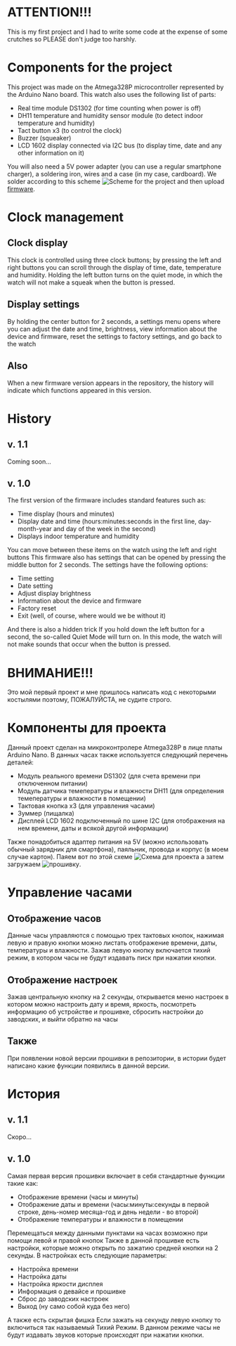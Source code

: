 # ATTENTION!!!

This is my first project and I had to write some code at the expense of some crutches so PLEASE don't judge too harshly.

# Components for the project

This project was made on the Atmega328P microcontroller represented by the Arduino Nano board. This watch also uses the following list of parts:

* Real time module DS1302 (for time counting when power is off)
* DH11 temperature and humidity sensor module (to detect indoor temperature and humidity)
* Tact button x3 (to control the clock)
* Buzzer (squeaker)
* LCD 1602 display connected via I2C bus (to display time, date and any other information on it)

You will also need a 5V power adapter (you can use a regular smartphone charger), a soldering iron, wires and a case (in my case, cardboard).
We solder according to this scheme
![Scheme for the project](https://github.com/{username}/{repository}/raw/main/scheme/Arduino%20Clock%20Scheme.png)
and then upload [firmware](https://github.com/{username}/{repository}/tree/main/firmwares).

# Clock management

## Clock display

This clock is controlled using three clock buttons; by pressing the left and right buttons you can scroll through the display of time, date, temperature and humidity. Holding the left button turns on the quiet mode, in which the watch will not make a squeak when the button is pressed.

## Display settings

By holding the center button for 2 seconds, a settings menu opens where you can adjust the date and time, brightness, view information about the device and firmware, reset the settings to factory settings, and go back to the watch

## Also

When a new firmware version appears in the repository, the history will indicate which functions appeared in this version.

# History

## v. 1.1

Coming soon...

## v. 1.0

The first version of the firmware includes standard features such as:

* Time display (hours and minutes)
* Display date and time (hours:minutes:seconds in the first line, day-month-year and day of the week in the second)
* Displays indoor temperature and humidity

You can move between these items on the watch using the left and right buttons
This firmware also has settings that can be opened by pressing the middle button for 2 seconds.
The settings have the following options:

* Time setting
* Date setting
* Adjust display brightness
* Information about the device and firmware
* Factory reset
* Exit (well, of course, where would we be without it)

And there is also a hidden trick
If you hold down the left button for a second, the so-called Quiet Mode will turn on.
In this mode, the watch will not make sounds that occur when the button is pressed.

# ВНИМАНИЕ!!!

Это мой первый проект и мне пришлось написать код с некоторыми костылями поэтому, ПОЖАЛУЙСТА, не судите строго.

# Компоненты для проекта

Данный проект сделан на микроконтролере Atmega328P в лице платы Arduino Nano. В данных часах также используется следующий перечень деталей:

* Модуль реального времени DS1302 (для счета времени при отключенном питании)
* Модуль датчика темепературы и влажности DH11 (для определения темепературы и влажности в помещении)
* Тактовая кнопка x3 (для управления часами)
* Зуммер (пищалка)
* Дисплей LCD 1602 подключенный по шине I2C (для отображения на нем времени, даты и всякой другой информации)

Также понадобиться адаптер питания на 5V (можно использовать обычный зарядник для смартфона), паяльник, провода и корпус (в моем случае картон).
Паяем вот по этой схеме
![Схема для проекта](https://github.com/{username}/{repository}/raw/main/scheme/Arduino%20Clock%20Scheme.png)
а затем загружаем ![прошивку](https://github.com/{username}/{repository}/tree/main/firmwares).

# Управление часами

## Отображение часов

Данные часы управляются с помощью трех тактовых кнопок, нажимая левую и правую кнопки можно листать отображение времени, даты, температуры и влажности. Зажав левую кнопку включается тихий режим, в котором часы не будут издавать писк при нажатии кнопки.

## Отображение настроек

Зажав центральную кнопку на 2 секунды, открывается меню настроек в котором можно настроить дату и время, яркость, посмотреть информацию об устройстве и прошивке, сбросить настройки до заводских, и выйти обратно на часы

## Также

При появлении новой версии прошивки в репозитории, в истории будет написано какие функции появились в данной версии.

# История

## v. 1.1

Скоро...

## v. 1.0

Самая первая версия прошивки включает в себя стандартные функции такие как:

* Отображение времени (часы и минуты)
* Отображение даты и времени (часы:минуты:секунды в первой строке, день-номер месяца-год и день недели - во второй)
* Отображение температуры и влажности в помещении

Перемещаться между данными пунктами на часах возможно при помощи левой и правой кнопок
Также в данной прошивке есть настройки, которые можно открыть по зажатию средней кнопки на 2 секунды.
В настройках есть следующие параметры:

* Настройка времени
* Настройка даты
* Настройка яркости дисплея
* Информация о девайсе и прошивке
* Сброс до заводских настроек
* Выход (ну само собой куда без него)

А также есть скрытая фишка
Если зажать на секунду левую кнопку то включиться так называемый Тихий Режим.
В данном режиме часы не будут издавать звуков которые происходят при нажатии кнопки.